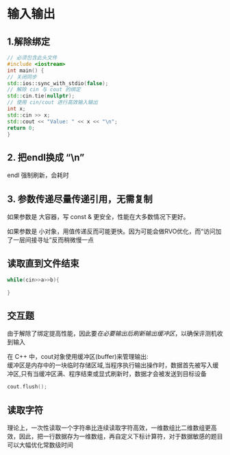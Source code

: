# 输入输出
## 1.解除绑定
```C++
// 必须包含此头文件
#include <iostream> 
int main() {
// 关闭同步
std::ios::sync_with_stdio(false); 
// 解除 cin 与 cout 的绑定
std::cin.tie(nullptr);            
// 使用 cin/cout 进行高效输入输出
int x;
std::cin >> x;
std::cout << "Value: " << x << "\n";
return 0;
}
```  
## 2. 把endl换成 “\n” 
endl 强制刷新，会耗时
## 3. 参数传递尽量传递引用，无需复制
如果参数是 大容器，写 const & 更安全，性能在大多数情况下更好。

如果参数是 小对象，用值传递反而可能更快。因为可能会做RVO优化，而“访问加了一层间接寻址”反而稍微慢一点
## 读取直到文件结束
```cpp
while(cin>>a>>b){
    
}
```
## 交互题
由于解除了绑定提高性能，因此要*在必要输出后刷新输出缓冲区*，以确保评测机收到输入

在 C++ 中，cout对象使用缓冲区(buffer)来管理输出:  
缓冲区是内存中的一块临时存储区域,当程序执行输出操作时，数据首先被写入缓冲区,只有当缓冲区满、程序结束或显式刷新时，数据才会被发送到目标设备
```cpp
cout.flush(); 
```
## 读取字符
理论上，一次性读取一个字符串比连续读取字符高效，一维数组比二维数组更高效，因此，把一行数据存为一维数组，再自定义下标计算符，对于数据敏感的题目可以大幅优化常数级时间